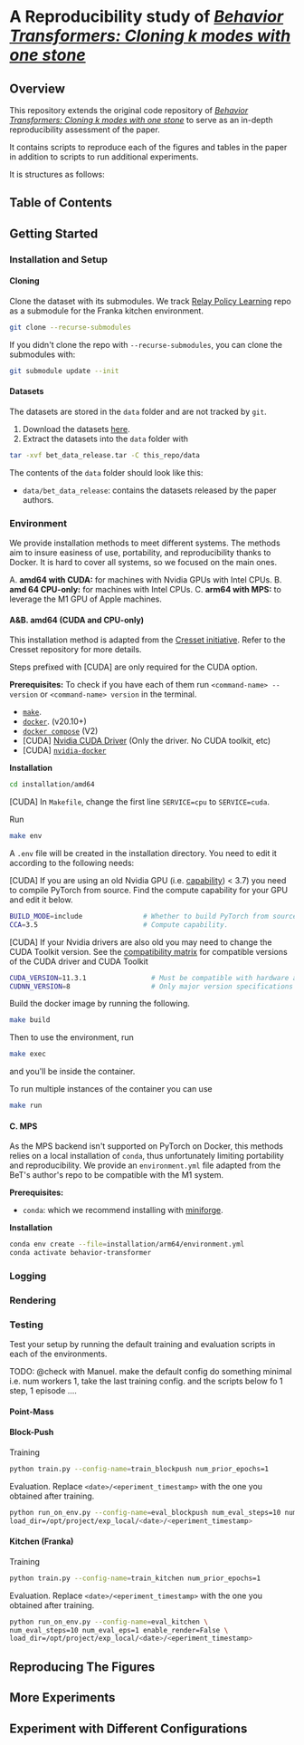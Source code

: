 # A Reproducibility study of [_Behavior Transformers: Cloning k modes with one stone_](https://github.com/notmahi/bet)

## Overview

This repository extends the original code repository of [_Behavior Transformers: Cloning k modes with one
stone_](https://github.com/notmahi/bet) to serve as an in-depth reproducibility assessment of the paper.

It contains scripts to reproduce each of the figures and tables in the paper in addition to scripts to run additional
experiments.

It is structures as follows:

## Table of Contents

## Getting Started

### Installation and Setup

#### Cloning

Clone the dataset with its submodules.
We track [Relay Policy Learning](https://github.com/google-research/relay-policy-learning) repo as a submodule for the
Franka kitchen environment.

```bash
git clone --recurse-submodules
```

If you didn't clone the repo with `--recurse-submodules`, you can clone the submodules with:

```bash
git submodule update --init
```

#### Datasets

The datasets are stored in the `data` folder and are not tracked by `git`.

1. Download the datasets [here](https://osf.io/download/4g53p/).
2. Extract the datasets into the `data` folder with

```bash
tar -xvf bet_data_release.tar -C this_repo/data
```

The contents of the `data` folder should look like this:

* `data/bet_data_release`: contains the datasets released by the paper authors.

### Environment

We provide installation methods to meet different systems.
The methods aim to insure easiness of use, portability, and reproducibility thanks to Docker.
It is hard to cover all systems, so we focused on the main ones.

A. **amd64 with CUDA:** for machines with Nvidia GPUs with Intel CPUs.
B. **amd 64 CPU-only:** for machines with Intel CPUs.
C. **arm64 with MPS:** to leverage the M1 GPU of Apple machines.

#### A&B. amd64 (CUDA and CPU-only)

This installation method is adapted from the [Cresset initiative](https://github.com/cresset-template/cresset).
Refer to the Cresset repository for more details.

Steps prefixed with [CUDA] are only required for the CUDA option.

**Prerequisites:**
To check if you have each of them run `<command-name> --version` or `<command-name> version` in the terminal.

* [`make`](https://cmake.org/install/).
* [`docker`](https://docs.docker.com/get-docker/). (v20.10+)
* [`docker compose`](https://docs.docker.com/compose/install/) (V2)
* [CUDA] [Nvidia CUDA Driver](https://www.nvidia.com/download/index.aspx) (Only the driver. No CUDA toolkit, etc)
* [CUDA] [`nvidia-docker`](https://docs.nvidia.com/datacenter/cloud-native/container-toolkit/install-guide.html#docker)

**Installation**

```bash
cd installation/amd64
```

[CUDA] In `Makefile`, change the first line `SERVICE=cpu` to `SERVICE=cuda`.

Run

```bash
make env
```

A `.env` file will be created in the installation directory. You need to edit it according to the following needs:

[CUDA] If you are using an old Nvidia GPU (i.e. [capability](https://developer.nvidia.com/cuda-gpus#compute)) < 3.7) you
need to compile PyTorch from source.
Find the compute capability for your GPU and edit it below.

```bash
BUILD_MODE=include               # Whether to build PyTorch from source.
CCA=3.5                          # Compute capability.
```

[CUDA] If your Nvidia drivers are also old you may need to change the CUDA Toolkit version.
See
the [compatibility matrix](https://docs.nvidia.com/cuda/cuda-toolkit-release-notes/index.html#cuda-major-component-versions__table-cuda-toolkit-driver-versions)
for compatible versions of the CUDA driver and CUDA Toolkit

```bash
CUDA_VERSION=11.3.1                # Must be compatible with hardware and CUDA driver.
CUDNN_VERSION=8                    # Only major version specifications are available.
```

Build the docker image by running the following.

```bash
make build
````

Then to use the environment, run

```bash
make exec
```

and you'll be inside the container.

To run multiple instances of the container you can use

```bash
make run
```

#### C. MPS

As the MPS backend isn't supported on PyTorch on Docker, this methods relies on a local installation of `conda`, thus
unfortunately limiting portability and reproducibility.
We provide an `environment.yml` file adapted from the BeT's author's repo to be compatible with the M1 system.

**Prerequisites:**

* `conda`: which we recommend installing with [miniforge](https://github.com/conda-forge/miniforge).

**Installation**

```bash
conda env create --file=installation/arm64/environment.yml
conda activate behavior-transformer
```

### Logging

### Rendering

### Testing

Test your setup by running the default training and evaluation scripts in each of the environments.

TODO: @check with Manuel. make the default config do something minimal
i.e. num workers 1, take the last training config.
and the scripts below fo 1 step, 1 episode ....

#### Point-Mass

#### Block-Push

Training

```bash
python train.py --config-name=train_blockpush num_prior_epochs=1
```

Evaluation. Replace `<date>/<eperiment_timestamp>` with the one you obtained after training.

```bash
python run_on_env.py --config-name=eval_blockpush num_eval_steps=10 num_eval_eps=1 enable_render=False \
load_dir=/opt/project/exp_local/<date>/<eperiment_timestamp>

```

#### Kitchen (Franka)

Training

```bash
python train.py --config-name=train_kitchen num_prior_epochs=1
```

Evaluation. Replace `<date>/<eperiment_timestamp>` with the one you obtained after training.

```bash
python run_on_env.py --config-name=eval_kitchen \
num_eval_steps=10 num_eval_eps=1 enable_render=False \
load_dir=/opt/project/exp_local/<date>/<eperiment_timestamp>
```

## Reproducing The Figures

## More Experiments

## Experiment with Different Configurations




